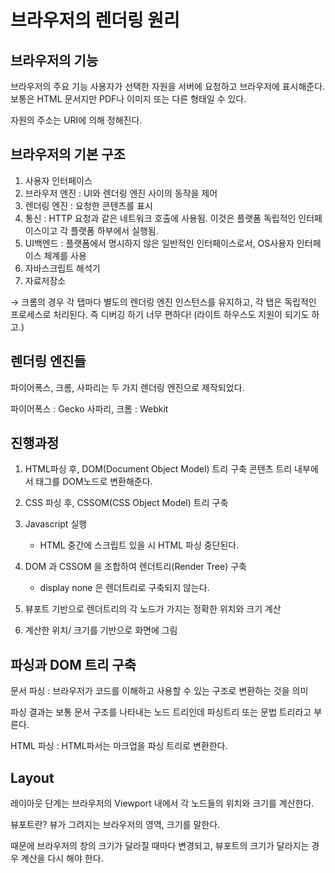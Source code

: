 # 브라우저의 렌더링 원리

## 브라우저의 기능

브라우저의 주요 기능 사용자가 선택한 자원을 서버에 요청하고 브라우저에 표시해준다.
보통은 HTML 문서지만 PDF나 이미지 또는 다른 형태일 수 있다.

자원의 주소는  URI에 의해 정해진다. 

## 브라우저의 기본 구조

1. 사용자 인터페이스 
2. 브라우저 엔진 : UI와 렌더링 엔진 사이의 동작을 제어
3. 렌더링 엔진 : 요청한 콘텐츠를 표시
4. 통신 : HTTP 요청과 같은 네트워크 호출에 사용됨. 이것은 플랫폼 독립적인 인터페이스이고 각 플랫폼 하부에서 실행됨.
5. UI백엔드 : 플랫폼에서 명시하지 않은 일반적인 인터페이스로서, OS사용자 인터페이스 체계를 사용
6. 자바스크립트 해석기
7. 자료저장소 

→ 크롬의 경우 각 탭마다 별도의 렌더링 엔진 인스턴스를 유지하고, 각 탭은 독립적인 프로세스로 처리된다. 즉 디버깅 하기 너무 편하다! (라이트 하우스도 지원이 되기도 하고.)

## 렌더링 엔진들

파이어폭스, 크롬, 사파리는 두 가지 렌더링 엔진으로 제작되었다.

파이어폭스 : Gecko 사파리, 크롬 : Webkit

## 진행과정

1. HTML파싱 후, DOM(Document Object Model) 트리 구축
콘텐츠 트리 내부에서 태그를 DOM노드로 변환해준다. 
2. CSS 파싱 후, CSSOM(CSS Object Model) 트리 구축
3. Javascript 실행
    - HTML 중간에 스크립트 있을 시 HTML 파싱 중단된다.
4. DOM 과 CSSOM 을 조합하여 렌더트리(Render Tree) 구축 

     - display none 은 렌더트리로 구축되지 않는다.

5. 뷰포트 기반으로 렌더트리의 각 노드가 가지는 정확한 위치와 크기 계산
6. 계산한 위치/ 크기를 기반으로 화면에 그림

## 파싱과 DOM 트리 구축

문서 파싱 : 브라우저가 코드를 이해하고 사용할 수 있는 구조로 변환하는 것을 의미

파싱 결과는 보통 문서 구조를 나타내는 노드 트리인데 파싱트리 또는 문법 트리라고 부른다.

HTML 파싱 : HTML파서는 마크업을 파싱 트리로 변환한다.

## Layout

레이아웃 단계는 브라우저의 Viewport 내에서 각 노드들의 위치와 크기를 계산한다.

뷰포트란? 뷰가 그려지는 브라우저의 영역, 크기를 말한다. 

때문에 브라우저의 창의 크기가 달라질 때마다 변경되고, 뷰포트의 크기가 달라지는 경우 계산을 다시 해야 한다.